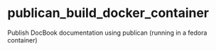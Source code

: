 # publican_build_docker_container
Publish DocBook documentation using publican (running in a fedora container) 
